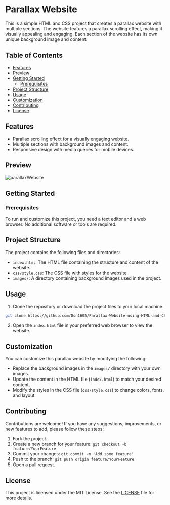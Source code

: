 # Parallax Website

This is a simple HTML and CSS project that creates a parallax website with multiple sections. The website features a parallax scrolling effect, making it visually appealing and engaging. Each section of the website has its own unique background image and content.

## Table of Contents

- [Features](#features)
- [Preview](#preview)
- [Getting Started](#getting-started)
  - [Prerequisites](#prerequisites)
- [Project Structure](#project-structure)
- [Usage](#usage)
- [Customization](#customization)
- [Contributing](#contributing)
- [License](#license)

## Features

- Parallax scrolling effect for a visually engaging website.
- Multiple sections with background images and content.
- Responsive design with media queries for mobile devices.

## Preview

![parallaxWebsite](https://user-images.githubusercontent.com/48918543/179062875-cc166614-c1af-4528-b0c6-4485f3455511.png)

## Getting Started

### Prerequisites

To run and customize this project, you need a text editor and a web browser. No additional software or tools are required.

## Project Structure

The project contains the following files and directories:

- `index.html`: The HTML file containing the structure and content of the website.
- `css/style.css`: The CSS file with styles for the website.
- `images/`: A directory containing background images used in the project.

## Usage

1. Clone the repository or download the project files to your local machine.

```bash
git clone https://github.com/Dsn1605/Parallax-Website-using-HTML-and-CSS.git
```

2. Open the `index.html` file in your preferred web browser to view the website.

## Customization

You can customize this parallax website by modifying the following:

- Replace the background images in the `images/` directory with your own images.
- Update the content in the HTML file (`index.html`) to match your desired content.
- Modify the styles in the CSS file (`css/style.css`) to change colors, fonts, and layout.

## Contributing

Contributions are welcome! If you have any suggestions, improvements, or new features to add, please follow these steps:

1. Fork the project.
2. Create a new branch for your feature: `git checkout -b feature/YourFeature`
3. Commit your changes: `git commit -m 'Add some feature'`
4. Push to the branch: `git push origin feature/YourFeature`
5. Open a pull request.

## License

This project is licensed under the MIT License. See the [LICENSE](LICENSE) file for more details.




